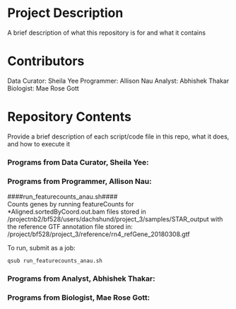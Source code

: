 # Project Description

A brief description of what this repository is for and what it contains

# Contributors

Data Curator: Sheila Yee
Programmer: Allison Nau
Analyst: Abhishek Thakar
Biologist: Mae Rose Gott

# Repository Contents

Provide a brief description of each script/code file in this repo, what it does, and how to execute it

### Programs from Data Curator, Sheila Yee:

### Programs from Programmer, Allison Nau:

####run_featurecounts_anau.sh####  
Counts genes by running featureCounts for *Aligned.sortedByCoord.out.bam files stored in 
/projectnb2/bf528/users/dachshund/project_3/samples/STAR_output
with the reference GTF annotation file stored in:
/project/bf528/project_3/reference/rn4_refGene_20180308.gtf

To run, submit as a job:
```
qsub run_featurecounts_anau.sh
```


### Programs from Analyst, Abhishek Thakar:

### Programs from Biologist, Mae Rose Gott:
